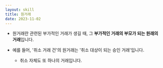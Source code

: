 ```yaml
---
layout: skill
title: 원거래
date: 2023-11-02
---
```



- 원거래란 관련된 부가적인 거래가 생길 때, 그 **부가적인 거래의 부모가 되는 원래의 거래**입니다.

- 예를 들어, '취소 거래 건'의 원거래는 '취소 대상이 되는 승인 거래'입니다.
    - 취소 자체도 또 하나의 거래입니다.
